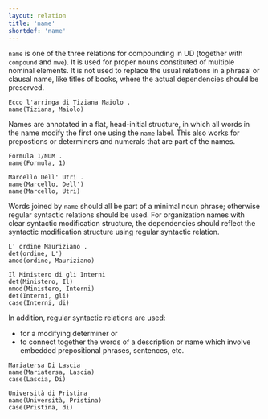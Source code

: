 ```yaml
---
layout: relation
title: 'name'
shortdef: 'name'
---
```


<code>name</code> is one of the three relations for compounding in UD (together with <code>compound</code> and <code>mwe</code>). It is used for proper nouns constituted of multiple nominal elements. It is not used to replace the usual relations in a phrasal or clausal name, like titles of books, where the actual dependencies should be preserved. 

~~~ sdparse
Ecco l'arringa di Tiziana Maiolo . 
name(Tiziana, Maiolo)
~~~

Names are annotated in a flat, head-initial structure, in which all words in the name modify the first one using the <code>name</code> label. This also works for prepostions or determiners and numerals that are part of the names.

~~~ sdparse
Formula 1/NUM . 
name(Formula, 1)
~~~
~~~ sdparse
Marcello Dell' Utri . 
name(Marcello, Dell')
name(Marcello, Utri)
~~~

Words joined by <code>name</code> should all be part of a minimal noun phrase; otherwise regular syntactic relations should be used. For organization names with clear syntactic modification structure, the dependencies should reflect the syntactic modification structure using regular syntactic relation. 

~~~ sdparse
L' ordine Mauriziano . 
det(ordine, L')
amod(ordine, Mauriziano)
~~~
~~~ sdparse
Il Ministero di gli Interni 
det(Ministero, Il)
nmod(Ministero, Interni)
det(Interni, gli)
case(Interni, di)
~~~

In addition, regular syntactic relations are used: 

* for a modifying determiner or 
* to connect together the words of a description or name which involve embedded prepositional phrases, sentences, etc.

~~~ sdparse
Mariatersa Di Lascia
name(Mariatersa, Lascia)
case(Lascia, Di)
~~~
~~~ sdparse
Università di Pristina 
name(Università, Pristina)
case(Pristina, di)
~~~


